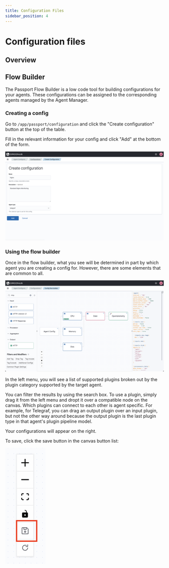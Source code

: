 ```yaml
---
title: Configuration Files
sidebar_position: 4
---
```


# Configuration files

## Overview

## Flow Builder

The Passport Flow Builder is a low code tool for building configurations for your agents. These configurations can be assigned to the corresponding agents managed by the Agent Manager.

### Creating a config

Go to `/app/passport/configuration` and click the "Create configuration" button at the top of the table.

Fill in the relevant information for your config and click "Add" at the bottom of the form.

![screenshot of the form to create a new flow builder config](./img/passport-create-configuration-form.png)

### Using the flow builder

Once in the flow builder, what you see will be determined in part by which agent you are creating a config for. However, there are some elements that are common to all.

![flow builder](./img/passport-flow-builder.png)

In the left menu, you will see a list of supported plugins broken out by the plugin category supported by the target agent.

You can filter the results by using the search box. To use a plugin, simply drag it from the left menu and dropt it over a compatible node on the canvas. Which plugins can connect to each other is agent specific. For example, for Telegraf, you can drag an output plugin over an input plugin, but not the other way around because the output plugin is the last plugin type in that agent's plugin pipeline model.

Your configurations will appear on the right.

To save, click the save button in the canvas button list:

![flow builder](./img/passport-save.png)
